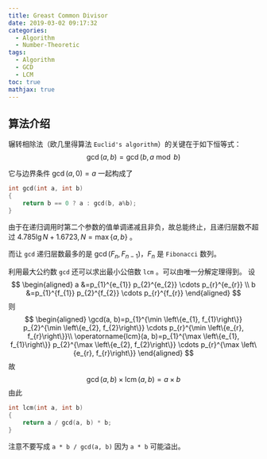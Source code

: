 ```yaml
---
title: Greast Common Divisor
date: 2019-03-02 09:17:32
categories:
  - Algorithm
  - Number-Theoretic
tags:
  - Algorithm
  - GCD
  - LCM
toc: true
mathjax: true
---
```

## 算法介绍

辗转相除法（欧几里得算法 `Euclid's algorithm`）的关键在于如下恒等式：
$$
\gcd(a, b) = \gcd(b, a \bmod b)
$$

<!-- more -->

它与边界条件 $\gcd(a, 0) = a$ 一起构成了
```c++
int gcd(int a, int b)
{
    return b == 0 ? a : gcd(b, a%b);
}
```
由于在递归调用时第二个参数的值单调递减且非负，故总能终止，且递归层数不超过 $4.785\lg{N}+1.6723, N = \max\left\{a, b\right\}$ 。

而让 `gcd` 递归层数最多的是 $\gcd(F_n, F_{n-1})$，$F_n$ 是 `Fibonacci` 数列。

利用最大公约数 `gcd` 还可以求出最小公倍数 `lcm` 。可以由唯一分解定理得到。
设
$$
\begin{aligned}
a &=p_{1}^{e_{1}} p_{2}^{e_{2}} \cdots p_{r}^{e_{r}} \\
b &=p_{1}^{f_{1}} p_{2}^{f_{2}} \cdots p_{r}^{f_{r}}
\end{aligned}
$$
则
$$
\begin{aligned}
\gcd(a, b)=p_{1}^{\min \left\{e_{1}, f_{1}\right\}} p_{2}^{\min \left\{e_{2}, f_{2}\right\}} \cdots p_{r}^{\min \left\{e_{r}, f_{r}\right\}}\\
\operatorname{lcm}(a, b)=p_{1}^{\max \left\{e_{1}, f_{1}\right\}} p_{2}^{\max \left\{e_{2}, f_{2}\right\}} \cdots p_{r}^{\max \left\{e_{r}, f_{r}\right\}}
\end{aligned}
$$
故
$$
\gcd(a, b) \times \operatorname{lcm}(a, b) = a \times b
$$
由此
```c++
int lcm(int a, int b)
{
    return a / gcd(a, b) * b;
}
```
注意不要写成 `a * b / gcd(a, b)` 因为 `a * b` 可能溢出。